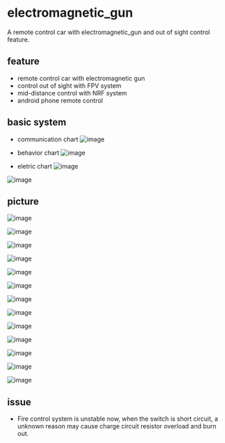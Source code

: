 # electromagnetic_gun
A remote control car with electromagnetic_gun and out of sight control feature.

## feature
- remote control car with electromagnetic gun
- control out of sight with FPV system 
- mid-distance control with NRF system
- android phone remote control

## basic system
- communication chart
![image](https://github.com/huangtingway/electromagnetic_gun/blob/main/design/eletric_maincar.png)
- behavior chart
![image](https://github.com/huangtingway/electromagnetic_gun/blob/main/picture/car2-Page-1.png)

- eletric chart
![image](https://github.com/huangtingway/electromagnetic_gun/blob/master/picture/Schematic_car2_2023-09-04.png)

![image](https://github.com/huangtingway/electromagnetic_gun/blob/master/picture/Sheet_2.png)

## picture
![image](https://github.com/huangtingway/electromagnetic_gun/blob/main/picture/20230904_193052.jpg)

![image](https://github.com/huangtingway/electromagnetic_gun/blob/main/picture/20230819_175549.jpg)

![image](https://github.com/huangtingway/electromagnetic_gun/blob/main/picture/20230819_175603.jpg)

![image](https://github.com/huangtingway/electromagnetic_gun/blob/main/picture/20230819_175616.jpg)

![image](https://github.com/huangtingway/electromagnetic_gun/blob/main/picture/20230819_175636.jpg)

![image](https://github.com/huangtingway/electromagnetic_gun/blob/main/picture/20230819_175644.jpg)

![image](https://github.com/huangtingway/electromagnetic_gun/blob/main/picture/20230819_175658.jpg)

![image](https://github.com/huangtingway/electromagnetic_gun/blob/main/picture/20230904_193042.jpg)

![image](https://github.com/huangtingway/electromagnetic_gun/blob/main/picture/20230904_193122.jpg)

![image](https://github.com/huangtingway/electromagnetic_gun/blob/main/picture/20230904_193135.jpg)

![image](https://github.com/huangtingway/electromagnetic_gun/blob/main/picture/20230904_194545.jpg)

![image](https://github.com/huangtingway/electromagnetic_gun/blob/main/picture/Screenshot_20230904_212100_CarControl2.jpg)

![image](https://github.com/huangtingway/electromagnetic_gun/blob/main/picture/20230904_194929.jpg)

## issue
- Fire control system is unstable now, when the switch is short circuit, a unknown reason may cause charge circuit resistor overload and burn out.
